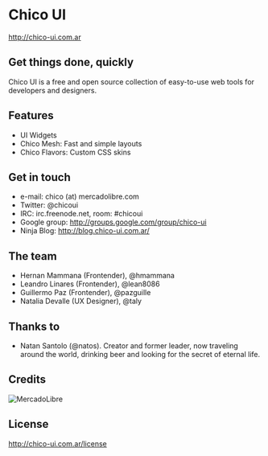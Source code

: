 Chico UI
========

http://chico-ui.com.ar

Get things done, quickly
------------------------
Chico UI is a free and open source collection of easy-to-use web tools for developers and designers.

Features
-------------
- UI Widgets
- Chico Mesh: Fast and simple layouts
- Chico Flavors: Custom CSS skins

Get in touch
------------
- e-mail: chico (at) mercadolibre.com
- Twitter: @chicoui
- IRC: irc.freenode.net, room: #chicoui
- Google group: http://groups.google.com/group/chico-ui
- Ninja Blog: http://blog.chico-ui.com.ar/

The team
--------
- Hernan Mammana (Frontender), @hmammana
- Leandro Linares (Frontender), @lean8086
- Guillermo Paz (Frontender), @pazguille
- Natalia Devalle (UX Designer), @taly

Thanks to
---------
- Natan Santolo (@natos). Creator and former leader, now traveling around the world, drinking beer and looking for the secret of eternal life.

Credits
-------
![MercadoLibre](http://static.mlstatic.com/org-img/chico/img/logo-mercadolibre.png)

License
-------
http://chico-ui.com.ar/license
